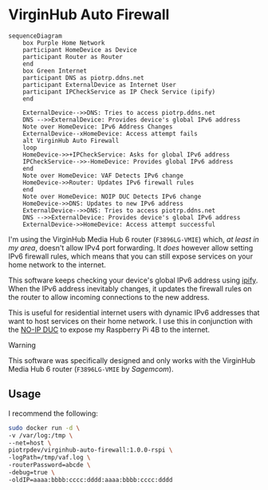 # VirginHub Auto Firewall

```mermaid
sequenceDiagram
    box Purple Home Network
    participant HomeDevice as Device
    participant Router as Router
    end
    box Green Internet
    participant DNS as piotrp.ddns.net
    participant ExternalDevice as Internet User
    participant IPCheckService as IP Check Service (ipify)
    end

    ExternalDevice-->>DNS: Tries to access piotrp.ddns.net
    DNS -->>ExternalDevice: Provides device's global IPv6 address
    Note over HomeDevice: IPv6 Address Changes
    ExternalDevice--xHomeDevice: Access attempt fails
    alt VirginHub Auto Firewall
    loop
    HomeDevice->>+IPCheckService: Asks for global IPv6 address
    IPCheckService-->>-HomeDevice: Provides global IPv6 address
    end
    Note over HomeDevice: VAF Detects IPv6 change
    HomeDevice->>Router: Updates IPv6 firewall rules
    end
    Note over HomeDevice: NOIP DUC Detects IPv6 change
    HomeDevice->>DNS: Updates to new IPv6 address
    ExternalDevice-->>DNS: Tries to access piotrp.ddns.net
    DNS -->>ExternalDevice: Provides device's global IPv6 address
    ExternalDevice->>HomeDevice: Access attempt successful

```

I'm using the VirginHub Media Hub 6 router (`F3896LG-VMIE`) which, *at least in my area*,
doesn't allow IPv4 port forwarding. It *does* however allow setting IPv6 firewall
rules, which means that you can still expose services on your home network to the internet.

This software keeps checking your device's global IPv6 address using [ipify](https://www.ipify.org/). When the IPv6 address inevitably changes, it updates the firewall rules on the router to allow incoming connections to the new address.

This is useful for residential internet users with dynamic IPv6 addresses
that want to host services on their home network. I use this in conjunction
with the [NO-IP DUC](https://www.noip.com/support/knowledgebase/automatic-ipv6-updates-linux-duc) to expose my Raspberry Pi 4B to the internet.

> [!WARNING]
> This software was specifically designed and only works with the VirginHub
> Media Hub 6 router (`F3896LG-VMIE` by *Sagemcom*).

## Usage

I recommend the following:

```bash
sudo docker run -d \
-v /var/log:/tmp \
--net=host \
piotrpdev/virginhub-auto-firewall:1.0.0-rspi \
-logPath=/tmp/vaf.log \
-routerPassword=abcde \
-debug=true \
-oldIP=aaaa:bbbb:cccc:dddd:aaaa:bbbb:cccc:dddd
```
